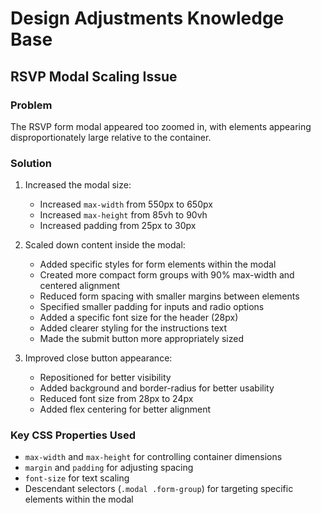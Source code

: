# Design Adjustments Knowledge Base

## RSVP Modal Scaling Issue

### Problem
The RSVP form modal appeared too zoomed in, with elements appearing disproportionately large relative to the container.

### Solution
1. Increased the modal size:
   - Increased `max-width` from 550px to 650px
   - Increased `max-height` from 85vh to 90vh
   - Increased padding from 25px to 30px

2. Scaled down content inside the modal:
   - Added specific styles for form elements within the modal
   - Created more compact form groups with 90% max-width and centered alignment
   - Reduced form spacing with smaller margins between elements
   - Specified smaller padding for inputs and radio options
   - Added a specific font size for the header (28px)
   - Added clearer styling for the instructions text
   - Made the submit button more appropriately sized

3. Improved close button appearance:
   - Repositioned for better visibility
   - Added background and border-radius for better usability
   - Reduced font size from 28px to 24px
   - Added flex centering for better alignment

### Key CSS Properties Used
- `max-width` and `max-height` for controlling container dimensions
- `margin` and `padding` for adjusting spacing
- `font-size` for text scaling
- Descendant selectors (`.modal .form-group`) for targeting specific elements within the modal 